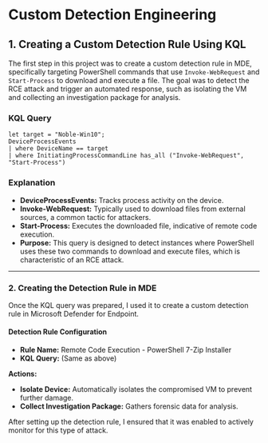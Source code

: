 # Custom Detection Engineering

## 1. Creating a Custom Detection Rule Using KQL

The first step in this project was to create a custom detection rule in MDE, specifically targeting PowerShell commands that use `Invoke-WebRequest` and `Start-Process` to download and execute a file. The goal was to detect the RCE attack and trigger an automated response, such as isolating the VM and collecting an investigation package for analysis.

### KQL Query


```kql
let target = "Noble-Win10";
DeviceProcessEvents
| where DeviceName == target
| where InitiatingProcessCommandLine has_all ("Invoke-WebRequest", "Start-Process")
```
### Explanation

- **DeviceProcessEvents:** Tracks process activity on the device.
- **Invoke-WebRequest:** Typically used to download files from external sources, a common tactic for attackers.
- **Start-Process:** Executes the downloaded file, indicative of remote code execution.
- **Purpose:** This query is designed to detect instances where PowerShell uses these two commands to download and execute files, which is characteristic of an RCE attack.

---

### 2. Creating the Detection Rule in MDE

Once the KQL query was prepared, I used it to create a custom detection rule in Microsoft Defender for Endpoint.

#### Detection Rule Configuration

- **Rule Name:** Remote Code Execution - PowerShell 7-Zip Installer  
- **KQL Query:** (Same as above)  

**Actions:**

- **Isolate Device:** Automatically isolates the compromised VM to prevent further damage.  
- **Collect Investigation Package:** Gathers forensic data for analysis.  

After setting up the detection rule, I ensured that it was enabled to actively monitor for this type of attack.
